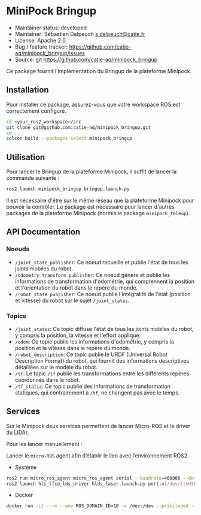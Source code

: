 # MiniPock Bringup

- Maintainer status: developed
- Maintainer: Sébastien Delpeuch [s.delpeuch@catie.fr](mailto:s.delpeuch@catie.fr)
- License: Apache 2.0
- Bug / feature tracker: https://github.com/catie-aq/minipock_bringup/issues
- Source: git https://github.com/catie-aq/minipock_bringup

Ce package fournit l'implémentation du Bringup de la plateforme Minipock.

## Installation

Pour installer ce package, assurez-vous que votre workspace ROS est correctement configuré.

```bash
cd <your_ros2_workspace>/src
git clone git@github.com:catie-aq/minipock_bringup.git
cd ..
colcon build --packages-select minipock_bringup
```

## Utilisation

Pour lancer le Bringup de la plateforme Minipock, il suffit de lancer la commande suivante :

```bash
ros2 launch minipock_bringup bringup.launch.py
```

Il est nécessaire d'être sur le même réseau que la plateforme Minipock pour pouvoir la contrôler. Le package est nécessaire pour lancer d'autres packages de la plateforme Minipock (hormis le package `minipock_teleop`).

## API Documentation

### Noeuds

- `/joint_state_publisher`: Ce noeud recueille et publie l'état de tous les joints mobiles du robot.
- `/odometry_transform_publisher`: Ce noeud génère et publie les informations de transformation d'odométrie, qui comprennent la position et l'orientation du robot dans le repère du monde.
- `/robot_state_publisher`: Ce noeud publie l'intégralité de l'état (position et vitesse) du robot sur le sujet `/joint_states`.

### Topics

- `/joint_states`: Ce topic diffuse l'état de tous les joints mobiles du robot, y compris la position, la vitesse et l'effort appliqué.
- `/odom`: Ce topic publie les informations d'odométrie, y compris la position et la vitesse dans le repère du monde.
- `/robot_description`: Ce topic publie le URDF (Universal Robot Description Format) du robot, qui fournit des informations descriptives détaillées sur le modèle du robot.
- `/tf`: Le topic `/tf` publie les transformations entre les différents repères coordonnés dans le robot.
- `/tf_static`: Ce topic publie des informations de transformation statiques, qui contrairement à `/tf`, ne changent pas avec le temps.

## Services

Sur le Minipock deux services permettent de lancer Micro-ROS et le driver du LIDAr,

Pour les lancer manuellement :

Lancer le `micro-ROS` agent afin d’établir le lien avec l’environnement ROS2.

- Système

```bash
ros2 run micro_ros_agent micro_ros_agent serial --baudrate=460800 --dev [/dev/ttyUSBx]
ros2 launch hls_lfcd_lds_driver hlds_laser.launch.py port:=[/dev/ttyUSBx] frame_id:=lds_01_link
```

- Docker

```bash
docker run -it --rm --env ROS_DOMAIN_ID=10 -v /dev:/dev --privileged --net=host microros/micro-ros-agent:humble serial --dev /dev/ttyUSB0 --baudrate 460800 -v6
```
